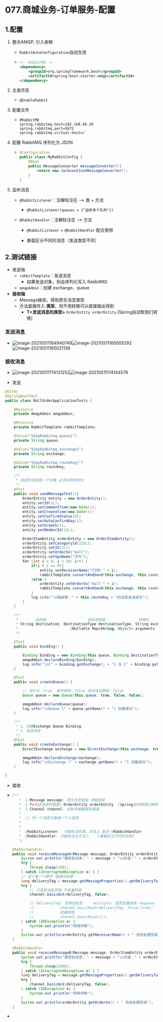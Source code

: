 # 077.商城业务-订单服务-配置

## 1.配置

1. 整合AMQP, 引入依赖

   - `RabbitAutoConfiguration`自动生效

   - ```xml
     <!--RabbitMQ-->
     <dependency>
         <groupId>org.springframework.boot</groupId>
         <artifactId>spring-boot-starter-amqp</artifactId>
     </dependency>
     ```

2. 主类开启 

   - `@EnableRabbit`

3. 配置文件

   - ```properties
     #RabbitMQ
     spring.rabbitmq.host=192.168.56.10
     spring.rabbitmq.port=5672
     spring.rabbitmq.virtual-host=/
     ```

4. 配置 RabbitMQ 序列化为 JSON

   - ```java
     @Configuration
     public class MyRabbitConfig {
         @Bean
         public MessageConverter messageConverter(){
             return new Jackson2JsonMessageConverter();
         }
     }
     ```

5. 监听消息

   - `@RabbitListener`：注解标注在 —> 类 + 方法

     - `@RabbitListener(queues = {"监听多个队列"})`

   - `@RabbitHandler`：注解标注在 —> 方法

     - `@RabbitListener` + `@RabbitHandler` 配合使用

     - 重载区分不同的消息（发送类型不同）

       

## 2.测试链接

* 发送端
  * `rabbitTemplate`：发送消息
    * 如果发送对象，则会序列化写入 RabbitMQ
  * `amqpAdmin`：创建 exchange、queue
* **接收端**
  * Message接收，得到原生消息类型
  * 方法直接传入 **类型**，则不用转换可以直接输出得到
    * **T<发送消息的类型>** `OrderEntity orderEntity`  [Spring自动帮我们转换]

### 发送消息

* ![image-20210511164940749](https://raw.githubusercontent.com/TWDH/Leetcode-From-Zero/pictures/img/image-20210511164940749.png)![image-20210511165005292](https://raw.githubusercontent.com/TWDH/Leetcode-From-Zero/pictures/img/image-20210511165005292.png)![image-20210511165021136](https://raw.githubusercontent.com/TWDH/Leetcode-From-Zero/pictures/img/image-20210511165021136.png)

### 接收消息

* ![image-20210511174131252](https://raw.githubusercontent.com/TWDH/Leetcode-From-Zero/pictures/img/image-20210511174131252.png)![image-20210511174144576](https://raw.githubusercontent.com/TWDH/Leetcode-From-Zero/pictures/img/image-20210511174144576.png)

* 发送

```java
@Slf4j
@SpringBootTest
public class MallOrderApplicationTests {

	@Resource
	private AmqpAdmin amqpAdmin;

	@Resource
	private RabbitTemplate rabbitTemplate;

	@Value("${myRabbitmq.queue}")
	private String queue;

	@Value("${myRabbitmq.exchange}")
	private String exchange;

	@Value("${myRabbitmq.routeKey}")
	private String routeKey;

	/**
	 * 发送的消息是一个对象 必须实现序列化
	 */
	@Test
	public void sendMessageTest(){
		OrderEntity entity = new OrderEntity();
		entity.setId(1L);
		entity.setCommentTime(new Date());
		entity.setCreateTime(new Date());
		entity.setConfirmStatus(0);
		entity.setAutoConfirmDay(1);
		entity.setGrowth(1);
		entity.setMemberId(12L);

		OrderItemEntity orderEntity = new OrderItemEntity();
		orderEntity.setCategoryId(225L);
		orderEntity.setId(1L);
		orderEntity.setOrderSn("mall");
		orderEntity.setSpuName("华为");
		for (int i = 0; i < 10; i++) {
			if(i % 2 == 0){
				entity.setReceiverName("FIRE-" + i);
				rabbitTemplate.convertAndSend(this.exchange, this.routeKey, entity, new CorrelationData(UUID.randomUUID().toString().replace("-","")));
			}else {
				orderEntity.setOrderSn("mall-" + i);
				rabbitTemplate.convertAndSend(this.exchange, this.routeKey, orderEntity, new CorrelationData(UUID.randomUUID().toString().replace("-","")));
			}
			log.info("\n路由键：" + this.routeKey + "的消息发送成功");
		}
	}

	/**
	 * 		  目的地					目的地类型				交换机				路由键
	 * String destination, DestinationType destinationType, String exchange, String routingKey,
	 *                        @Nullable Map<String, Object> arguments
	 */

	@Test
	public void bindIng() {

		Binding binding = new Binding(this.queue, Binding.DestinationType.QUEUE, this.exchange, this.routeKey, null);
		amqpAdmin.declareBinding(binding);
		log.info("\n[" + binding.getExchange() + "] 与 [" + binding.getDestination() + "] 绑定成功");
	}

	@Test
	public void createQueue() {

		// 持久化：true  是否排他：false 是否自动删除：false
		Queue queue = new Queue(this.queue, true, false, false);

		amqpAdmin.declareQueue(queue);
		log.info("\nQueue [" + queue.getName() + "] 创建成功");
	}

	/**
	 * 1、创建Exchange Queue Binding
	 * 2、发送消息
	 */
	@Test
	public void createExchange() {
		DirectExchange exchange = new DirectExchange(this.exchange, true, false);

		amqpAdmin.declareExchange(exchange);
		log.info("\nExchange [" + exchange.getName() + "] 创建成功");
	}

}

```

* 接收

* ```java
  /**
  	 * 	1.Message message: 原生消息类型 详细信息
  	 * 	2.T<发送消息的类型> OrderEntity orderEntity  [Spring自动帮我们转换]
  	 * 	3.Channel channel: 当前传输数据的通道
  	 *
  	 * 	// 同一个消息只能被一个人收到
  	 *
  	 *
  	 * 	@RabbitListener： 只能标注在类、方法上 配合 @RabbitHandler
  	 * 	@RabbitHandler: 只能标注在方法上	[重载区分不同的消息]
  	 */
  
  @RabbitHandler
  public void receiveMessageA(Message message, OrderEntity orderEntity, Channel channel){
      System.out.println("接受到消息: " + message + "\n内容：" + orderEntity);
      try {
          Thread.sleep(200);
      } catch (InterruptedException e) { }
      // 这个是一个数字 通道内自增
      long deliveryTag = message.getMessageProperties().getDeliveryTag();
      try {
          // 只签收当前货物 不批量签收
          channel.basicAck(deliveryTag, false);
  
          // deliveryTag: 货物的标签  	multiple: 是否批量拒收 requeue: 是否重新入队
          //			channel.basicNack(deliveryTag, false,true);
          //			批量拒绝
          //			channel.basicReject();
      } catch (IOException e) {
          System.out.println("网络中断");
      }
      System.out.println(orderEntity.getReceiverName() + " 消息处理完成");
  }
  
  @RabbitHandler
  public void receiveMessageB(Message message, OrderItemEntity orderEntity, Channel channel){
      System.out.println("接受到消息: " + message + "\n内容：" + orderEntity);
      try {
          Thread.sleep(2000);
      } catch (InterruptedException e) { }
      long deliveryTag = message.getMessageProperties().getDeliveryTag();
      try {
          channel.basicAck(deliveryTag, false);
      } catch (IOException e) {
          System.out.println("网络中断");
      }
      System.out.println(orderEntity.getOrderSn() + " 消息处理完成");
  }
  ```

* 